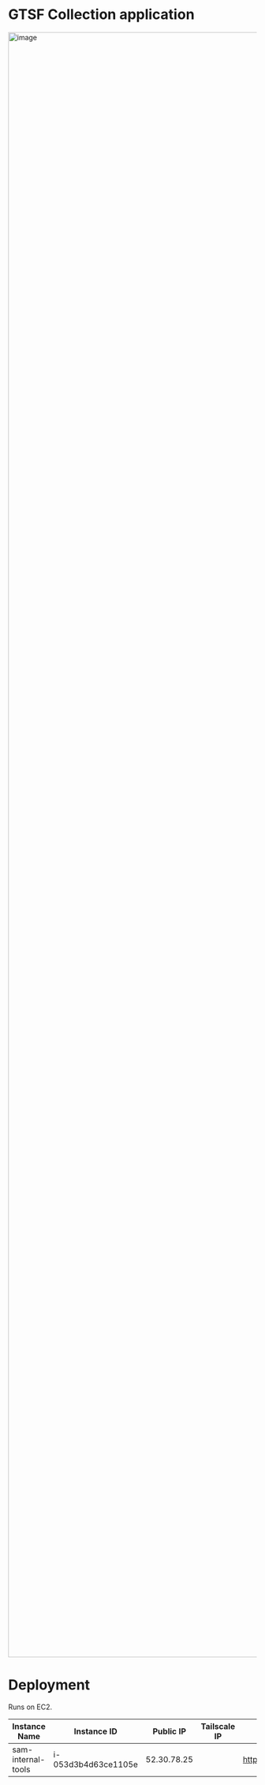 # GTSF Collection application

<img width="5088" height="3292" alt="image" src="https://github.com/user-attachments/assets/76886708-c6f4-4be6-817a-05d54c332f63" />

# Deployment
Runs on EC2.

| Instance Name | Instance ID   | Public IP     | Tailscale IP   | URL                  |
|---------------|--------------|---------------|----------------|----------------------|
| sam-internal-tools    | i-053d3b4d63ce1105e| 52.30.78.25  |  | http://52.30.78.25:8000 |